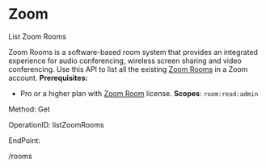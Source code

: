 #     Zoom


List Zoom Rooms

Zoom Rooms is a software-based room system that provides an integrated experience for audio conferencing, wireless screen sharing and video conferencing. Use this API to list all the existing [Zoom Rooms](https://support.zoom.us/hc/en-us/articles/207483343-Getting-Started-with-Zoom-Rooms) in a Zoom account.
**Prerequisites:**
* Pro or a higher plan with [Zoom Room](https://zoom.us/zoomrooms) license.
**Scopes**: `room:read:admin` 

Method: Get

OperationID: listZoomRooms

EndPoint:

/rooms
